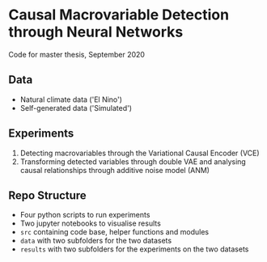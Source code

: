 # Causal Macrovariable Detection through Neural Networks
Code for master thesis, September 2020

## Data
- Natural climate data ('El Nino')
- Self-generated data ('Simulated')

## Experiments
1. Detecting macrovariables through the Variational Causal Encoder (VCE)
2. Transforming detected variables through double VAE and analysing causal relationships through additive noise model (ANM)

## Repo Structure
- Four python scripts to run experiments
- Two jupyter notebooks to visualise results
- `src` containing code base, helper functions and modules
- `data` with two subfolders for the two datasets
- `results` with two subfolders for the experiments on the two datasets
